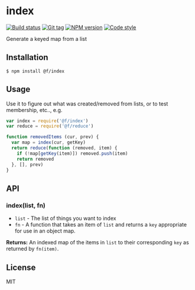 
# index

[![Build status][travis-image]][travis-url]
[![Git tag][git-image]][git-url]
[![NPM version][npm-image]][npm-url]
[![Code style][standard-image]][standard-url]

Generate a keyed map from a list

## Installation

    $ npm install @f/index

## Usage

Use it to figure out what was created/removed from lists, or to test membership, etc.., e.g.

```js
var index = require('@f/index')
var reduce = require('@f/reduce')

function removedItems (cur, prev) {
  var map = index(cur, getKey)
  return reduce(function (removed, item) {
    if (!map[getKey(item)]) removed.push(item)
    return removed
  }, [], prev)
}
```

## API

### index(list, fn)

- `list` - The list of things you want to index
- `fn` - A function that takes an item of `list` and returns a `key` appropriate for use in an object map.

**Returns:** An indexed map of the items in `list` to their corresponding `key` as returned by `fn(item)`.

## License

MIT

[travis-image]: https://img.shields.io/travis/micro-js/index.svg?style=flat-square
[travis-url]: https://travis-ci.org/micro-js/index
[git-image]: https://img.shields.io/github/tag/micro-js/index.svg?style=flat-square
[git-url]: https://github.com/micro-js/index
[standard-image]: https://img.shields.io/badge/code%20style-standard-brightgreen.svg?style=flat-square
[standard-url]: https://github.com/feross/standard
[npm-image]: https://img.shields.io/npm/v/@f/index.svg?style=flat-square
[npm-url]: https://npmjs.org/package/@f/index
